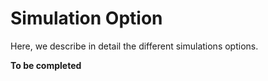 # Simulation Option

Here, we describe in detail the different simulations options.

**To be completed**

